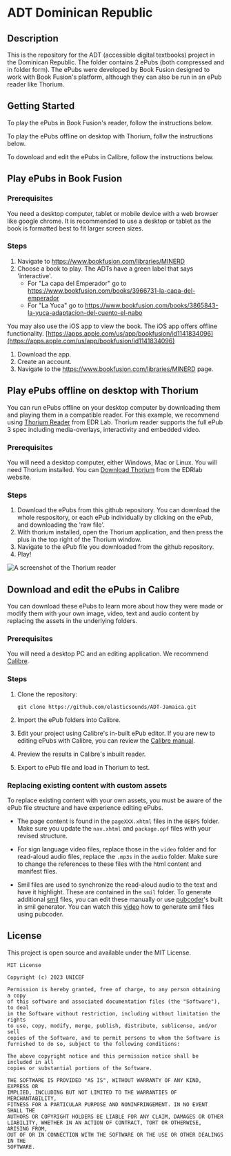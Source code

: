 # ADT Dominican Republic

## Description

This is the repository for the ADT (accessible digital textbooks) project in the Dominican Republic. The folder contains 2 ePubs (both compressed and in folder form). The ePubs were developed by Book Fusion designed to work with Book Fusion's platform, although they can also be run in an ePub reader like Thorium.

## Getting Started

To play the ePubs in Book Fusion's reader, follow the instructions below.

To play the ePubs offline on desktop with Thorium, follw the instructions below.

To download and edit the ePubs in Calibre, follow the instructions below.

## Play ePubs in Book Fusion

### Prerequisites

You need a desktop computer, tablet or mobile device with a web browser like google chrome. It is recommended to use a desktop or tablet as the book is formatted best to fit larger screen sizes.

### Steps

1. Navigate to https://www.bookfusion.com/libraries/MINERD
2. Choose a book to play. The ADTs have a green label that says 'interactive'.
   - For "La capa del Emperador" go to https://www.bookfusion.com/books/3966731-la-capa-del-emperador
   - For "La Yuca" go to https://www.bookfusion.com/books/3865843-la-yuca-adaptacion-del-cuento-el-nabo

You may also use the iOS app to view the book. The iOS app offers offline functionality.
[https://apps.apple.com/us/app/bookfusion/id1141834096](https://apps.apple.com/us/app/bookfusion/id1141834096) 

1. Download the app.
2. Create an account.
3. Navigate to the https://www.bookfusion.com/libraries/MINERD page.

## Play ePubs offline on desktop with Thorium

You can run ePubs offline on your desktop computer by downloading them and playing them in a compatible reader. For this example, we recommend using [Thorium Reader](https://www.edrlab.org/software/thorium-reader/) from EDR Lab. Thorium reader supports the full ePub 3 spec including media-overlays, interactivity and embedded video.

### Prerequisites

You will need a desktop computer, either Windows, Mac or Linux. You will need Thorium installed. You can [Download Thorium](https://www.edrlab.org/software/thorium-reader/) from the EDRlab website.

### Steps

1. Download the ePubs from this github repository. You can download the whole respository, or each ePub individually by clicking on the ePub, and downloading the 'raw file'.
4. With thorium installed, open the Thorium application, and then press the plus in the top right of the Thorium window.
5. Navigate to the ePub file you downloaded from the github repository.
6. Play!

![A screenshot of the Thorium reader](https://i.imgur.com/j2DlNsK.png)

## Download and edit the ePubs in Calibre

You can download these ePubs to learn more about how they were made or modify them with your own image, video, text and audio content by replacing the assets in the underlying folders.

### Prerequisites

You will need a desktop PC and an editing application. We recommend [Calibre](https://calibre-ebook.com/download).

### Steps

1. Clone the repository:
   ```
   git clone https://github.com/elasticsounds/ADT-Jamaica.git
   ```

2. Import the ePub folders into Calibre.
3. Edit your project using Calibre's in-built ePub editor. If you are new to editing ePubs with Calibre, you can review the [Calibre manual](https://manual.calibre-ebook.com/edit.html).
4. Preview the results in Calibre's inbuilt reader.
5. Export to ePub file and load in Thorium to test.

### Replacing existing content with custom assets

To replace existing content with your own assets, you must be aware of the ePub file structure and have experience editing ePubs. 

- The page content is found in the ```pageXXX.xhtml``` files in the ```OEBPS``` folder. Make sure you update the ```nav.xhtml``` and ```package.opf``` files with your revised structure.
  
- For sign language video files, replace those in the ```video``` folder and for read-aloud audio files, replace the ```.mp3s``` in the ```audio``` folder. Make sure to change the references to these files with the html content and manifest files.
  
- Smil files are used to synchronize the read-aloud audio to the text and have it highlight. These are contained in the ```smil``` folder. To generate additional [smil](https://www.albertopettarin.it/blog/2014/08/02/how-to-create-epub-3-read-aloud-ebooks.html) files, you can edit these manually or use [pubcoder](https://pubcoder.com/)'s built in smil generator. You can watch this [video](https://www.youtube.com/watch?v=lD61p9nOEpo) how to generate smil files using pubcoder.

## License

This project is open source and available under the MIT License.

```
MIT License

Copyright (c) 2023 UNICEF

Permission is hereby granted, free of charge, to any person obtaining a copy
of this software and associated documentation files (the "Software"), to deal
in the Software without restriction, including without limitation the rights
to use, copy, modify, merge, publish, distribute, sublicense, and/or sell
copies of the Software, and to permit persons to whom the Software is
furnished to do so, subject to the following conditions:

The above copyright notice and this permission notice shall be included in all
copies or substantial portions of the Software.

THE SOFTWARE IS PROVIDED "AS IS", WITHOUT WARRANTY OF ANY KIND, EXPRESS OR
IMPLIED, INCLUDING BUT NOT LIMITED TO THE WARRANTIES OF MERCHANTABILITY,
FITNESS FOR A PARTICULAR PURPOSE AND NONINFRINGEMENT. IN NO EVENT SHALL THE
AUTHORS OR COPYRIGHT HOLDERS BE LIABLE FOR ANY CLAIM, DAMAGES OR OTHER
LIABILITY, WHETHER IN AN ACTION OF CONTRACT, TORT OR OTHERWISE, ARISING FROM,
OUT OF OR IN CONNECTION WITH THE SOFTWARE OR THE USE OR OTHER DEALINGS IN THE
SOFTWARE.
```
